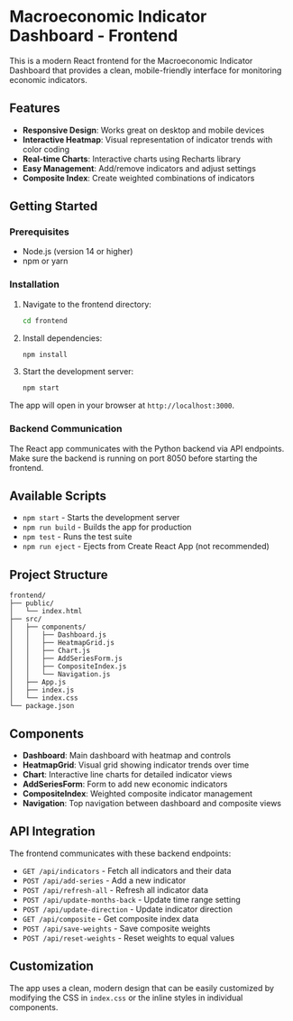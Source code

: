 
# Macroeconomic Indicator Dashboard - Frontend

This is a modern React frontend for the Macroeconomic Indicator Dashboard that provides a clean, mobile-friendly interface for monitoring economic indicators.

## Features

- **Responsive Design**: Works great on desktop and mobile devices
- **Interactive Heatmap**: Visual representation of indicator trends with color coding
- **Real-time Charts**: Interactive charts using Recharts library
- **Easy Management**: Add/remove indicators and adjust settings
- **Composite Index**: Create weighted combinations of indicators

## Getting Started

### Prerequisites

- Node.js (version 14 or higher)
- npm or yarn

### Installation

1. Navigate to the frontend directory:
   ```bash
   cd frontend
   ```

2. Install dependencies:
   ```bash
   npm install
   ```

3. Start the development server:
   ```bash
   npm start
   ```

The app will open in your browser at `http://localhost:3000`.

### Backend Communication

The React app communicates with the Python backend via API endpoints. Make sure the backend is running on port 8050 before starting the frontend.

## Available Scripts

- `npm start` - Starts the development server
- `npm run build` - Builds the app for production
- `npm test` - Runs the test suite
- `npm run eject` - Ejects from Create React App (not recommended)

## Project Structure

```
frontend/
├── public/
│   └── index.html
├── src/
│   ├── components/
│   │   ├── Dashboard.js
│   │   ├── HeatmapGrid.js
│   │   ├── Chart.js
│   │   ├── AddSeriesForm.js
│   │   ├── CompositeIndex.js
│   │   └── Navigation.js
│   ├── App.js
│   ├── index.js
│   └── index.css
└── package.json
```

## Components

- **Dashboard**: Main dashboard with heatmap and controls
- **HeatmapGrid**: Visual grid showing indicator trends over time
- **Chart**: Interactive line charts for detailed indicator views
- **AddSeriesForm**: Form to add new economic indicators
- **CompositeIndex**: Weighted composite indicator management
- **Navigation**: Top navigation between dashboard and composite views

## API Integration

The frontend communicates with these backend endpoints:

- `GET /api/indicators` - Fetch all indicators and their data
- `POST /api/add-series` - Add a new indicator
- `POST /api/refresh-all` - Refresh all indicator data
- `POST /api/update-months-back` - Update time range setting
- `POST /api/update-direction` - Update indicator direction
- `GET /api/composite` - Get composite index data
- `POST /api/save-weights` - Save composite weights
- `POST /api/reset-weights` - Reset weights to equal values

## Customization

The app uses a clean, modern design that can be easily customized by modifying the CSS in `index.css` or the inline styles in individual components.
